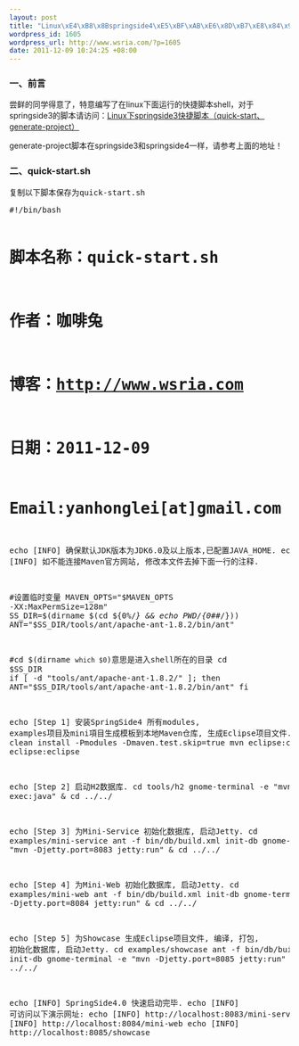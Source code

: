 ```yaml
--- 
layout: post
title: "Linux\xE4\xB8\x8Bspringside4\xE5\xBF\xAB\xE6\x8D\xB7\xE8\x84\x9A\xE6\x9C\xAC\xEF\xBC\x88quick-start\xE3\x80\x81generate-project\xEF\xBC\x89"
wordpress_id: 1605
wordpress_url: http://www.wsria.com/?p=1605
date: 2011-12-09 10:24:25 +08:00
---
```

<h3>一、前言</h3>
尝鲜的同学得意了，特意编写了在linux下面运行的快捷脚本shell，对于springside3的脚本请访问：<a href="http://www.wsria.com/archives/1580" title="Linux下springside3快捷脚本（quick-start、generate-project）" target="_blank">Linux下springside3快捷脚本（quick-start、generate-project）</a>
<p>
generate-project脚本在springside3和springside4一样，请参考上面的地址！
</p>
<h3>二、quick-start.sh</h3>
<pre>
复制以下脚本保存为quick-start.sh
</pre>
<!--more-->
<pre>
#!/bin/bash

# 脚本名称：quick-start.sh
# 作者：咖啡兔
# 博客：http://www.wsria.com
# 日期：2011-12-09
# Email:yanhonglei[at]gmail.com

echo [INFO] 确保默认JDK版本为JDK6.0及以上版本,已配置JAVA_HOME.
echo [INFO] 如不能连接Maven官方网站, 修改本文件去掉下面一行的注释.

#设置临时变量
MAVEN_OPTS="$MAVEN_OPTS -XX:MaxPermSize=128m"
SS_DIR=$(dirname $(cd ${0%/*} && echo $PWD/${0##*/}))
ANT="$SS_DIR/tools/ant/apache-ant-1.8.2/bin/ant"

#cd $(dirname `which $0`)意思是进入shell所在的目录
cd $SS_DIR
if [ -d "tools/ant/apache-ant-1.8.2/" ]; then
	ANT="$SS_DIR/tools/ant/apache-ant-1.8.2/bin/ant"
fi

echo [Step 1] 安装SpringSide4 所有modules, examples项目及mini項目生成模板到本地Maven仓库, 生成Eclipse项目文件.
mvn clean install -Pmodules -Dmaven.test.skip=true
mvn eclipse:clean eclipse:eclipse

echo [Step 2] 启动H2数据库.
cd tools/h2
gnome-terminal -e "mvn exec:java" &
cd ../../

echo [Step 3] 为Mini-Service 初始化数据库, 启动Jetty.
cd examples/mini-service
ant -f bin/db/build.xml init-db 
gnome-terminal -e "mvn -Djetty.port=8083 jetty:run" &
cd ../../

echo [Step 4] 为Mini-Web 初始化数据库, 启动Jetty.
cd examples/mini-web
ant -f bin/db/build.xml init-db 
gnome-terminal -e "mvn -Djetty.port=8084 jetty:run" &
cd ../../

echo [Step 5] 为Showcase 生成Eclipse项目文件, 编译, 打包, 初始化数据库, 启动Jetty.
cd examples/showcase
ant -f bin/db/build.xml init-db
gnome-terminal -e "mvn -Djetty.port=8085 jetty:run" &
cd ../../

echo [INFO] SpringSide4.0 快速启动完毕.
echo [INFO] 可访问以下演示网址:
echo [INFO] http://localhost:8083/mini-service
echo [INFO] http://localhost:8084/mini-web
echo [INFO] http://localhost:8085/showcase
</pre>
